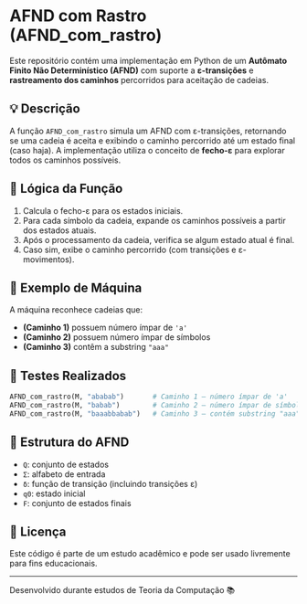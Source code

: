 # AFND com Rastro (AFND_com_rastro)

Este repositório contém uma implementação em Python de um **Autômato Finito Não Determinístico (AFND)** com suporte a **ε-transições** e **rastreamento dos caminhos** percorridos para aceitação de cadeias.

## 💡 Descrição

A função `AFND_com_rastro` simula um AFND com ε-transições, retornando se uma cadeia é aceita e exibindo o caminho percorrido até um estado final (caso haja). A implementação utiliza o conceito de **fecho-ε** para explorar todos os caminhos possíveis.

## 🧠 Lógica da Função

1. Calcula o fecho-ε para os estados iniciais.
2. Para cada símbolo da cadeia, expande os caminhos possíveis a partir dos estados atuais.
3. Após o processamento da cadeia, verifica se algum estado atual é final.
4. Caso sim, exibe o caminho percorrido (com transições e ε-movimentos).

## 🧪 Exemplo de Máquina

A máquina reconhece cadeias que:
- **(Caminho 1)** possuem número ímpar de `'a'`
- **(Caminho 2)** possuem número ímpar de símbolos
- **(Caminho 3)** contêm a substring `"aaa"`

## 🔢 Testes Realizados

```python
AFND_com_rastro(M, "ababab")       # Caminho 1 – número ímpar de 'a'
AFND_com_rastro(M, "babab")        # Caminho 2 – número ímpar de símbolos
AFND_com_rastro(M, "baaabbabab")   # Caminho 3 – contém substring "aaa"
```

## 📁 Estrutura do AFND

- `Q`: conjunto de estados
- `Σ`: alfabeto de entrada
- `δ`: função de transição (incluindo transições ε)
- `q0`: estado inicial
- `F`: conjunto de estados finais

## 📜 Licença

Este código é parte de um estudo acadêmico e pode ser usado livremente para fins educacionais.

---
Desenvolvido durante estudos de Teoria da Computação 📚
